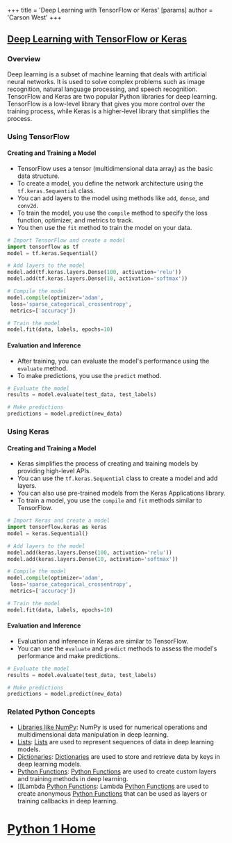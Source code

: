+++
 title = 'Deep Learning with TensorFlow or Keras'
[params]
	author = 'Carson West'
+++
## [Deep Learning with TensorFlow or Keras](./../deep-learning-with-tensorflow-or-keras/)

### Overview
Deep learning is a subset of machine learning that deals with artificial neural networks. It is used to solve complex problems such as image recognition, natural language processing, and speech recognition. TensorFlow and Keras are two popular Python libraries for deep learning. TensorFlow is a low-level library that gives you more control over the training process, while Keras is a higher-level library that simplifies the process.

### Using TensorFlow
#### Creating and Training a Model
- TensorFlow uses a tensor (multidimensional data array) as the basic data structure.
- To create a model, you define the network architecture using the `tf.keras.Sequential` class.
- You can add layers to the model using methods like `add`, `dense`, and `conv2d`.
- To train the model, you use the `compile` method to specify the loss function, optimizer, and metrics to track.
- You then use the `fit` method to train the model on your data.

```python
# Import TensorFlow and create a model
import tensorflow as tf
model = tf.keras.Sequential()

# Add layers to the model
model.add(tf.keras.layers.Dense(100, activation='relu'))
model.add(tf.keras.layers.Dense(10, activation='softmax'))

# Compile the model
model.compile(optimizer='adam',
 loss='sparse_categorical_crossentropy',
 metrics=['accuracy'])

# Train the model
model.fit(data, labels, epochs=10)
```

#### Evaluation and Inference
- After training, you can evaluate the model's performance using the `evaluate` method.
- To make predictions, you use the `predict` method.

```python
# Evaluate the model
results = model.evaluate(test_data, test_labels)

# Make predictions
predictions = model.predict(new_data)
```

### Using Keras
#### Creating and Training a Model
- Keras simplifies the process of creating and training models by providing high-level APIs.
- You can use the `tf.keras.Sequential` class to create a model and add layers.
- You can also use pre-trained models from the Keras Applications library.
- To train a model, you use the `compile` and `fit` methods similar to TensorFlow.

```python
# Import Keras and create a model
import tensorflow.keras as keras
model = keras.Sequential()

# Add layers to the model
model.add(keras.layers.Dense(100, activation='relu'))
model.add(keras.layers.Dense(10, activation='softmax'))

# Compile the model
model.compile(optimizer='adam',
 loss='sparse_categorical_crossentropy',
 metrics=['accuracy'])

# Train the model
model.fit(data, labels, epochs=10)
```

#### Evaluation and Inference
- Evaluation and inference in Keras are similar to TensorFlow.
- You can use the `evaluate` and `predict` methods to assess the model's performance and make predictions.

```python
# Evaluate the model
results = model.evaluate(test_data, test_labels)

# Make predictions
predictions = model.predict(new_data)
```

### Related Python Concepts
- [Libraries like NumPy](./../libraries-like-numpy/): NumPy is used for numerical operations and multidimensional data manipulation in deep learning.
- [Lists](./../lists/): [Lists](./../lists/) are used to represent sequences of data in deep learning models.
- [Dictionaries](./../dictionaries/): [Dictionaries](./../dictionaries/) are used to store and retrieve data by keys in deep learning models.
- [Python Functions](./../python-functions/): [Python Functions](./../python-functions/) are used to create custom layers and training methods in deep learning.
- [[Lambda [Python Functions](./../python-functions/): Lambda [Python Functions](./../python-functions/) are used to create anonymous [Python Functions](./../python-functions/) that can be used as layers or training callbacks in deep learning.
# [Python 1 Home](./../python-1-home/)